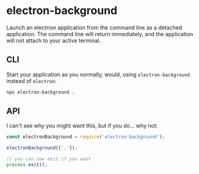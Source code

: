 # electron-background

Launch an electrion application from the command line as a detached application. The command line will return immediately, and the application will not attach to your active terminal.

## CLI

Start your application as you normally, would, using `electron-background` instead of `electron`:

```bash
npx electron-background .
```

## API

I can't see why you might want this, but if you do... why not:

```javascript
const electronBackground = require('electron-background');

electronBackground(['.']);

// you can now exit if you want
process.exit();
```

